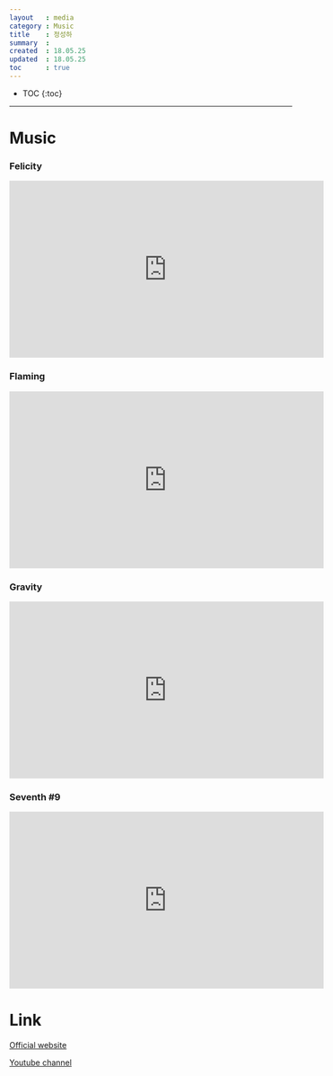 ```yaml
---
layout   : media
category : Music
title    : 정성하
summary  : 
created  : 18.05.25
updated  : 18.05.25
toc      : true
---
```

* TOC
{:toc}

* * *

# Music

### Felicity
<iframe width="560" height="315" src="https://www.youtube.com/embed/mkRsz7didXI" frameborder="0" allow="autoplay; encrypted-media" allowfullscreen></iframe>

### Flaming
<iframe width="560" height="315" src="https://www.youtube.com/embed/i459z2NAAXc" frameborder="0" allow="autoplay; encrypted-media" allowfullscreen></iframe>

### Gravity
<iframe width="560" height="315" src="https://www.youtube.com/embed/5bvlwo73UZY" frameborder="0" allow="autoplay; encrypted-media" allowfullscreen></iframe>

### Seventh #9
<iframe width="560" height="315" src="https://www.youtube.com/embed/tf55edvmPAw" frameborder="0" allow="autoplay; encrypted-media" allowfullscreen></iframe>


# Link

[Official website](http://www.sunghajung.com/)

[Youtube channel](https://www.youtube.com/user/jwcfree)

